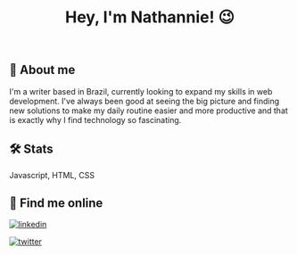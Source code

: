 <h1 align="center">Hey, I'm Nathannie! 😉</h1>
<br>

## 🚀 About me

I'm a writer based in Brazil, currently looking to expand my skills in web development. I've always been good at seeing the big picture and finding new solutions to make my daily routine easier and more productive and that is exactly why I find technology so fascinating.


## 🛠 Stats

Javascript, HTML, CSS
## 🔗 Find me online


[![linkedin](https://img.shields.io/badge/linkedin-0A66C2?style=for-the-badge&logo=linkedin&logoColor=white)](https://www.linkedin.com/in/nathanniegomes/)

[![twitter](https://img.shields.io/badge/twitter-1DA1F2?style=for-the-badge&logo=twitter&logoColor=white)](https://twitter.com/nathgoesdigital)
